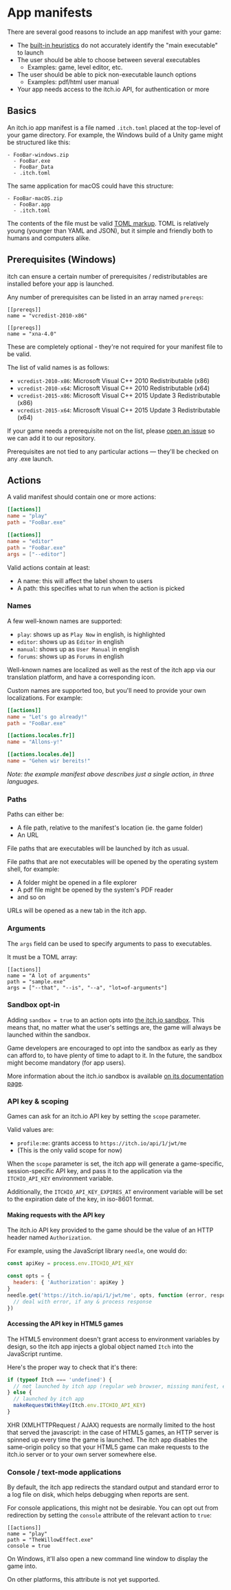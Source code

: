 
# App manifests

There are several good reasons to include an app manifest with your game:

  * The [built-in heuristics](./README.md) do not accurately identify the "main executable" to launch
  * The user should be able to choose between several executables
    * Examples: game, level editor, etc.
  * The user should be able to pick non-executable launch options
    * Examples: pdf/html user manual
  * Your app needs access to the itch.io API, for authentication or more

## Basics

An itch.io app manifest is a file named `.itch.toml` placed at the top-level
of your game directory. For example, the Windows build of a Unity game might
be structured like this:

```
- FooBar-windows.zip
  - FooBar.exe
  - FooBar_Data
  - .itch.toml
```

The same application for macOS could have this structure:

```
- FooBar-macOS.zip
  - FooBar.app
  - .itch.toml
```

The contents of the file must be valid [TOML markup][toml]. TOML is
relatively young (younger than YAML and JSON), but it simple and friendly
both to humans and computers alike.

[toml]: https://github.com/toml-lang/toml

## Prerequisites (Windows)

itch can ensure a certain number of prerequisites / redistributables are installed before
your app is launched.

Any number of prerequisites can be listed in an array named `prereqs`:

```
[[prereqs]]
name = "vcredist-2010-x86"

[[prereqs]]
name = "xna-4.0"
```

These are completely optional - they're not required for your manifest file to be valid.

The list of valid names is as follows:

  * `vcredist-2010-x86`: Microsoft Visual C++ 2010 Redistributable (x86)
  * `vcredist-2010-x64`: Microsoft Visual C++ 2010 Redistributable (x64)
  * `vcredist-2015-x86`: Microsoft Visual C++ 2015 Update 3 Redistributable (x86)
  * `vcredist-2015-x64`: Microsoft Visual C++ 2015 Update 3 Redistributable (x64)

If your game needs a prerequisite not on the list, please [open an issue](https://github.com/itchio/itch/issues/new)
so we can add it to our repository.

Prerequisites are not tied to any particular actions — they'll be checked on any .exe launch.

## Actions

A valid manifest should contain one or more actions:

```toml
[[actions]]
name = "play"
path = "FooBar.exe"

[[actions]]
name = "editor"
path = "FooBar.exe"
args = ["--editor"]
```

Valid actions contain at least:

  * A name: this will affect the label shown to users
  * A path: this specifies what to run when the action is picked

### Names

A few well-known names are supported:

  * `play`: shows up as `Play Now` in english, is highlighted
  * `editor`: shows up as `Editor` in english
  * `manual`: shows up as `User Manual` in english
  * `forums`: shows up as `Forums` in english

Well-known names are localized as well as the rest of the itch app
via our translation platform, and have a corresponding icon.

Custom names are supported too, but you'll need to provide your own
localizations. For example:

```toml
[[actions]]
name = "Let's go already!"
path = "FooBar.exe"

[[actions.locales.fr]]
name = "Allons-y!"

[[actions.locales.de]]
name = "Gehen wir bereits!"
```

*Note: the example manifest above describes just a single action, in three languages.*

### Paths

Paths can either be:

  * A file path, relative to the manifest's location (ie. the game folder)
  * An URL

File paths that are executables will be launched by itch as usual.

File paths that are not executables will be opened by the operating system
shell, for example:

  * A folder might be opened in a file explorer
  * A pdf file might be opened by the system's PDF reader
  * and so on

URLs will be opened as a new tab in the itch app.

### Arguments

The `args` field can be used to specify arguments to pass to executables.

It must be a TOML array:

```
[[actions]]
name = "A lot of arguments"
path = "sample.exe"
args = ["--that", "--is", "--a", "lot=of-arguments"]
```

### Sandbox opt-in

Adding `sandbox = true` to an action opts into [the itch.io sandbox][sandbox]. This
means that, no matter what the user's settings are, the game will always
be launched within the sandbox.

Game developers are encouraged to opt into the sandbox as early as they can
afford to, to have plenty of time to adapt to it. In the future, the sandbox
might become mandatory (for app users).

More information about the itch.io sandbox is available [on its documentation page][sandbox].

[sandbox]: ../using/sandbox.md

### API key & scoping

Games can ask for an itch.io API key by setting the `scope` parameter.

Valid values are:

  * `profile:me`: grants access to `https://itch.io/api/1/jwt/me`
  * (This is the only valid scope for now)

When the `scope` parameter is set, the itch app will generate a game-specific,
session-specific API key, and pass it to the application via the `ITCHIO_API_KEY`
environment variable.

Additionally, the `ITCHIO_API_KEY_EXPIRES_AT` environment variable will be set to the
expiration date of the key, in iso-8601 format.

#### Making requests with the API key

The itch.io API key provided to the game should be the value of an HTTP
header named `Authorization`.

For example, using the JavaScript library `needle`, one would do:

```javascript
const apiKey = process.env.ITCHIO_API_KEY

const opts = {
  headers: { 'Authorization': apiKey }
}
needle.get('https://itch.io/api/1/jwt/me', opts, function (error, response) {
  // deal with error, if any & process response
})
```

#### Accessing the API key in HTML5 games

The HTML5 environment doesn't grant access to environment variables by design,
so the itch app injects a global object named `Itch` into the JavaScript runtime.

Here's the proper way to check that it's there:

```javascript
if (typeof Itch === 'undefined') {
  // not launched by itch app (regular web browser, missing manifest, etc.)
} else {
  // launched by itch app
  makeRequestWithKey(Itch.env.ITCHIO_API_KEY)
}
```

XHR (XMLHTTPRequest / AJAX) requests are normally limited to the host that
served the javascript: in the case of HTML5 games, an HTTP server is spinned
up every time the game is launched. The itch app disables the same-origin
policy so that your HTML5 game can make requests to the itch.io server or
to your own server somewhere else.

### Console / text-mode applications

By default, the itch app redirects the standard output and standard error to
a log file on disk, which helps debugging when reports are sent.

For console applications, this might not be desirable. You can opt out from
redirection by setting the `console` attribute of the relevant action to `true`:

```
[[actions]]
name = "play"
path = "TheWillowEffect.exe"
console = true
```

On Windows, it'll also open a new command line window to display the game into.

On other platforms, this attribute is not yet supported.
